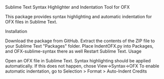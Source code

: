 Sublime Text Syntax Highlighter and Indentation Tool for OFX

This package provides syntax highlighting and automatic indentation for OFX files in Sublime Text.

Installation

Download the package from GitHub.
Extract the contents of the ZIP file to your Sublime Text "Packages" folder.
Place IndentOFX.py into Packages, and OFX-sublime-syntax there as well
Restart Sublime Text.
Usage

Open an OFX file in Sublime Text.
Syntax highlighting should be applied automatically. If this does not happen, chose View->Syntax->OFX
To enable automatic indentation, go to Selection > Format > Auto-Indent
Credits
